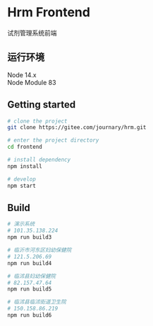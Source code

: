# Hrm Frontend
试剂管理系统前端


## 运行环境
Node 14.x  
Node Module 83


## Getting started
```bash
# clone the project
git clone https://gitee.com/journary/hrm.git

# enter the project directory
cd frontend

# install dependency
npm install

# develop
npm start
```

## Build

```bash
# 演示系统
# 101.35.138.224
npm run build3

# 临沂市河东区妇幼保健院
# 121.5.206.69
npm run build4

# 临沭县妇幼保健院
# 82.157.47.64
npm run build5

# 临沭县临沭街道卫生院
# 150.158.86.219
npm run build6
```

   
